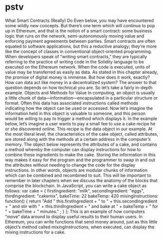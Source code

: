 # pstv

What Smart Contracts (Really) Do
Even below, you may have encountered some wildly new concepts. But there’s one term which will continue to pop up in Ethereum, and that is the notion of a smart contract: some business logic that runs on the network, semi-autonomously moving value and enforcing payment agreements between parties. Smart contracts are often equated to software applications, but this a reductive
analogy; they’re more like the concept of classes in conventional object-oriented programming. When developers speak of “writing smart contracts,” they are typically referring to the practice of writing code in the Solidity language to be executed on the Ethereum network. When the code is executed, units of value may be transferred as easily as data. As stated in this chapter already, the promise of digital money is immense. But how does it work, exactly? How can data act like money in a decentralized system? The answer to that question depends on how technical you are. So let’s take a fairly
in-depth example.
Objects and Methods for Value In computing, an object is usually a little chunk of data—information—encapsulated in a particular structure or format. Often this data has associated instructions called methods indicating how the object can be used or accessed. Now let’s imagine the information held in this object is valuable to someone, and this person would be willing to pay to trigger a method which displays it. In the example below, let’s imagine a user wants to pay a small fee to use a cake
recipe he or she discovered online. This recipe is the data object in our example. At the most literal level, the characteristics of the cake object, called attributes, are stored along with the methods at a certain address in the computer’s memory. The object below represents the attributes of a cake, and contains a method whereby
the computer can display instructions for how to combine these ingredients to make the cake. Storing the information in this way makes it easy for the program and the programmer to swap in and out the attributes without needing to change the code for the display instructions. In other words, objects are modular chunks of information which can be combined and recombined to suit. This will be important to remember in later chapters when we discuss the anatomy of the blocks that comprise the blockchain. In JavaScript, you can write a cake object as follows:
var cake = {
firstIngredient: "milk", secondIngredient: "eggs",
thirdIngredient: "cakemix", bakeTime: 22
bakeTemp: 420 mixingInstructions: function() {
return "Add " this.firstIngredient + " to " + this.secondIngredient + " and stir with " + this.thirdIngredient + " and bake at " + bakeTemp + " for " + bakeTime + " minutes." ; }
}; This is an example of how computers “move” data around to display useful results
to their human users. In Ethereum, you can write functions that send money around, just as this little object’s method called mixingInstructions, when executed, can display the mixing instructions for a cake.


